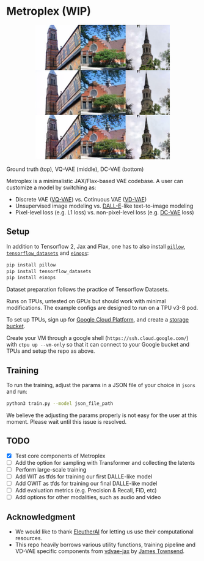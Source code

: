 
# Metroplex (WIP)

<p align="center">
  <img alt="Samples" src="./figs/samples.png" width="70%">
 
 Ground truth (top), VQ-VAE (middle), DC-VAE (bottom)
</p>

Metroplex is a minimalistic JAX/Flax-based VAE codebase. A user can customize a model by switching as: 
- Discrete VAE ([VQ-VAE](https://arxiv.org/abs/1711.00937)) vs. Cotinuous VAE ([VD-VAE](https://arxiv.org/abs/2011.10650))
- Unsupervised image modeling vs. [DALL-E](https://arxiv.org/abs/2102.12092)-like text-to-image modeling
- Pixel-level loss (e.g. L1 loss) vs. non-pixel-level loss (e.g. [DC-VAE](https://arxiv.org/abs/2011.10063) loss)  

## Setup

In addition to Tensorflow 2, Jax and Flax, one has to also install [`pillow`](https://pillow.readthedocs.io/en/stable/), [`tensorflow_datasets`](https://www.tensorflow.org/datasets/catalog/overview) and [`einops`](https://github.com/arogozhnikov/einops):
```bash
pip install pillow
pip install tensorflow_datasets
pip install einops
```

Dataset preparation follows the practice of Tensorflow Datasets. 

Runs on TPUs, untested on GPUs but should work with minimal modifications. 
The example configs are designed to run on a TPU v3-8 pod.

To set up TPUs, sign up for [Google Cloud Platform](https://cloud.google.com/), and create a [storage bucket](https://cloud.google.com/storage). 

Create your VM through a google shell (`https://ssh.cloud.google.com/`) with `ctpu up --vm-only` so that it can connect to your Google bucket and TPUs and setup the repo as above.

## Training

To run the training, adjust the params in a JSON file of your choice in `jsons` and run: 
```bash
python3 train.py --model json_file_path
```
We believe the adjusting the params properly is not easy for the user at this moment. Please wait until this issue is resolved. 

## TODO

- [x] Test core components of Metroplex 
- [ ] Add the option for sampling with Transformer and collecting the latents 
- [ ] Perform large-scale training
- [ ] Add WIT as tfds for training our first DALLE-like model
- [ ] Add OWIT as tfds for training our final DALLE-like model
- [ ] Add evaluation metrics (e.g. Precision & Recall, FID, etc) 
- [ ] Add options for other modalities, such as audio and video

## Acknowledgment 
- We would like to thank [EleutherAI](https://www.eleuther.ai/) for letting us use their computational resources.
- This repo heavily borrows various utility functions, training pipeline and VD-VAE specific components from [vdvae-jax](https://github.com/j-towns/vdvae-jax) by [James Townsend](https://github.com/j-towns).
